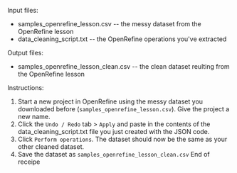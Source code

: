 Input files:
- samples_openrefine_lesson.csv -- the messy dataset from the OpenRefine lesson 
- data_cleaning_script.txt -- the OpenRefine operations you've extracted

Output files:
- samples_openrefine_lesson_clean.csv -- the clean dataset reulting from the OpenRefine lesson

Instructions:
1. Start a new project in OpenRefine using the messy dataset you downloaded before (`samples_openrefine_lesson.csv`). 
Give the project a new name.
2. Click the `Undo / Redo` tab > `Apply` and paste in the contents of the data_cleaning_script.txt file you just created with the JSON code.
3. Click `Perform operations`. The dataset should now be the same as your other cleaned dataset.
4. Save the dataset as `samples_openrefine_lesson_clean.csv`
End of receipe  
